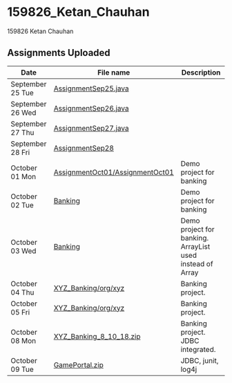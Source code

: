 # 159826_Ketan_Chauhan
159826 Ketan Chauhan

## Assignments Uploaded
| Date | File name | Description |
| -- | -- | -- |
| September 25 Tue | [AssignmentSep25.java](AssignmentSep25.java) |  |
| September 26 Wed | [AssignmentSep26.java](AssignmentSep26.java) |  |
| September 27 Thu | [AssignmentSep27.java](AssignmentSep27.java) |  |
| September 28 Fri | [AssignmentSep28](AssignmentSep28) |  |
| October 01 Mon | [AssignmentOct01/AssignmentOct01](AssignmentOct01/AssignmentOct01) | Demo project for banking |
| October 02 Tue | [Banking](Banking) | Demo project for banking |
| October 03 Wed | [Banking](Banking) | Demo project for banking. ArrayList used instead of Array |
| October 04 Thu | [XYZ_Banking/org/xyz](XYZ_Banking/org/xyz) | Banking project. |
| October 05 Fri | [XYZ_Banking/org/xyz](XYZ_Banking/org/xyz) | Banking project. |
| October 08 Mon | [XYZ_Banking_8_10_18.zip](XYZ_Banking_8_10_18.zip) | Banking project. JDBC integrated. |
| October 09 Tue | [GamePortal.zip](GamePortal.zip) | JDBC, junit, log4j |
